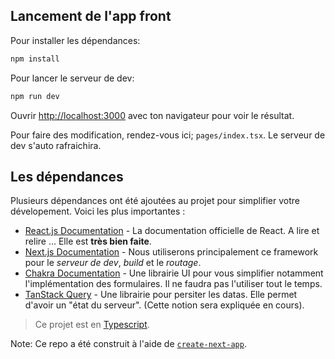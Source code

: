 ## Lancement de l'app front
Pour installer les dépendances:

```bash
npm install
```

Pour lancer le serveur de dev:

```bash
npm run dev
```

Ouvrir [http://localhost:3000](http://localhost:3000) avec ton navigateur pour voir le résultat.

Pour faire des modification, rendez-vous ici; `pages/index.tsx`. Le serveur de dev s'auto rafraichira.

## Les dépendances

Plusieurs dépendances ont été ajoutées au projet pour simplifier votre dévelopement. Voici les plus importantes :
- [React.js Documentation](https://react.dev/) - La documentation officielle de React. A lire et relire ... Elle est **très bien faite**.
- [Next.js Documentation](https://nextjs.org/docs) - Nous utiliserons principalement ce framework pour le *serveur de dev*, *build* et le *routage*.
- [Chakra Documentation](https://chakra-ui.com/docs/components) - Une librairie UI pour vous simplifier notamment l'implémentation des formulaires. Il ne faudra pas l'utiliser tout le temps.
- [TanStack Query](https://tanstack.com/query/latest/docs/react/quick-start) - Une librairie pour persiter les datas. Elle permet d'avoir un "état du serveur". (Cette notion sera expliquée en cours).

>Ce projet est en [Typescript](https://www.typescriptlang.org/).

Note: Ce repo a été construit à l'aide de [`create-next-app`](https://github.com/vercel/next.js/tree/canary/packages/create-next-app).
